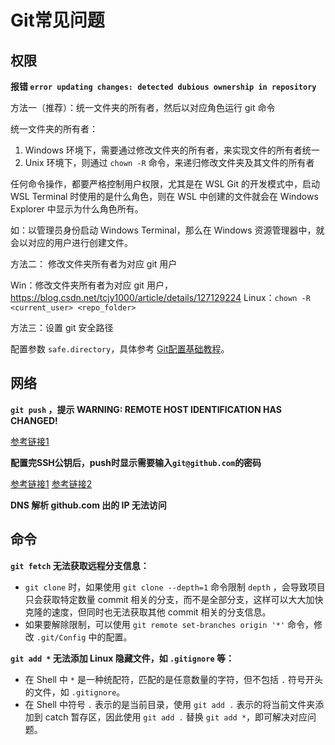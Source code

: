 # Git常见问题


## 权限

**报错 `error updating changes: detected dubious ownership in repository`**

方法一（推荐）：统一文件夹的所有者，然后以对应角色运行 git 命令

统一文件夹的所有者：
1. Windows 环境下，需要通过修改文件夹的所有者，来实现文件的所有者统一
2. Unix 环境下，则通过 `chown -R` 命令，来递归修改文件夹及其文件的所有者

任何命令操作，都要严格控制用户权限，尤其是在 WSL Git 的开发模式中，启动 WSL Terminal 时使用的是什么角色，则在 WSL 中创建的文件就会在 Windows Explorer 中显示为什么角色所有。

如：以管理员身份启动 Windows Terminal，那么在 Windows 资源管理器中，就会以对应的用户进行创建文件。


方法二： 修改文件夹所有者为对应 git 用户

Win：修改文件夹所有者为对应 git 用户， https://blog.csdn.net/tcjy1000/article/details/127129224
Linux：`chown -R <current_user> <repo_folder>`

方法三：设置 git 安全路径

配置参数 `safe.directory`，具体参考 [Git配置基础教程](work/tools/IT/Git/Git配置基础教程.md)。


## 网络

**`git push` ，提示 WARNING: REMOTE HOST IDENTIFICATION HAS CHANGED!**


[参考链接1](https://blog.csdn.net/qq_41884002/article/details/123358315)


**配置完SSH公钥后，push时显示需要输入`git@github.com`的密码**

[参考链接1](https://blog.csdn.net/yuzhiqiang_1993/article/details/127032178)
[参考链接2](https://blog.csdn.net/wxc_1998/article/details/127291104)


**DNS 解析 github.com 出的 IP 无法访问**


## 命令

**`git fetch` 无法获取远程分支信息：**
- `git clone` 时，如果使用 `git clone --depth=1` 命令限制 `depth` ，会导致项目只会获取特定数量 commit 相关的分支，而不是全部分支，这样可以大大加快克隆的速度，但同时也无法获取其他 commit 相关的分支信息。
- 如果要解除限制，可以使用 `git remote set-branches origin '*'` 命令，修改 `.git/Config` 中的配置。


**`git add *` 无法添加 Linux 隐藏文件，如 `.gitignore` 等：**
- 在 Shell 中 `*` 是一种统配符，匹配的是任意数量的字符，但不包括 `.` 符号开头的文件，如 `.gitignore`。
- 在 Shell 中符号 `.` 表示的是当前目录，使用 `git add .` 表示的将当前文件夹添加到 catch 暂存区，因此使用 `git add .` 替换 `git add *`，即可解决对应问题。


